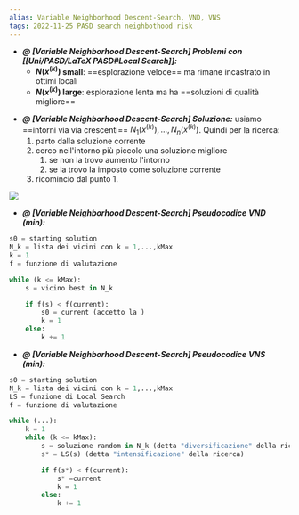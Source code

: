 ```yaml
---
alias: Variable Neighborhood Descent-Search, VND, VNS
tags: 2022-11-25 PASD search neighbothood risk
---
```


- ***@ [Variable Neighborhood Descent-Search] Problemi con [[Uni/PASD/LaTeX PASD#Local Search]]:***
	- **$N(x^{(k)})$ small**: ==esplorazione veloce== ma rimane incastrato in ottimi locali
	- **$N(x^{(k)})$ large**: esplorazione lenta ma ha ==soluzioni di qualità migliore==
<!--ID: 1670236970512-->


- ***@ [Variable Neighborhood Descent-Search] Soluzione:***
	 usiamo ==intorni via via crescenti== $N_1(x^{(k)}),...,N_n(x^{(k)})$. Quindi per la ricerca:
	1. parto dalla soluzione corrente
	2. cerco nell'intorno più piccolo una soluzione migliore
		1. se non la trovo aumento l'intorno
		2. se la trovo la imposto come soluzione corrente
	3. ricomincio dal punto 1.

![](Uni/PASD/img/neigb.jpeg)
<!--ID: 1670236970517-->


- ***@ [Variable Neighborhood Descent-Search] Pseudocodice VND (min):***
	
```python
s0 = starting solution
N_k = lista dei vicini con k = 1,...,kMax
k = 1
f = funzione di valutazione

while (k <= kMax):
	s = vicino best in N_k

	if f(s) < f(current):
		s0 = current (accetto la )
		k = 1
	else:
		k += 1
```
<!--ID: 1670236970521-->

- ***@ [Variable Neighborhood Descent-Search] Pseudocodice VNS (min):***
```python
s0 = starting solution
N_k = lista dei vicini con k = 1,...,kMax
LS = funzione di Local Search
f = funzione di valutazione

while (...):
	k = 1
	while (k <= kMax):
		s = soluzione random in N_k (detta "diversificazione" della ricerca)
		s* = LS(s) (detta "intensificazione" della ricerca)

		if f(s*) < f(current):
			s* =current
			k = 1
		else:
			k += 1
```
<!--ID: 1670236970526-->
